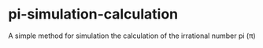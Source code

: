 # pi-simulation-calculation
A simple method for simulation the calculation of the irrational number pi (π)
